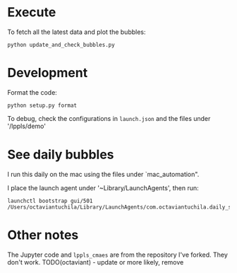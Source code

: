 # Execute

To fetch all the latest data and plot the bubbles:

```
python update_and_check_bubbles.py
```


# Development 

Format the code:
```
python setup.py format
```

To debug, check the configurations in `launch.json` and the files under '/lppls/demo'


# See daily bubbles

I run this daily on the mac using the files under `mac_automation".

I place the launch agent under '~Library/LaunchAgents', then run:

```
launchctl bootstrap gui/501 /Users/octaviantuchila/Library/LaunchAgents/com.octaviantuchila.daily_sornette.plist
```

# Other notes 

The Jupyter code and `lppls_cmaes` are from the repository I've forked.
They don't work.
TODO(octaviant) - update or more likely, remove
